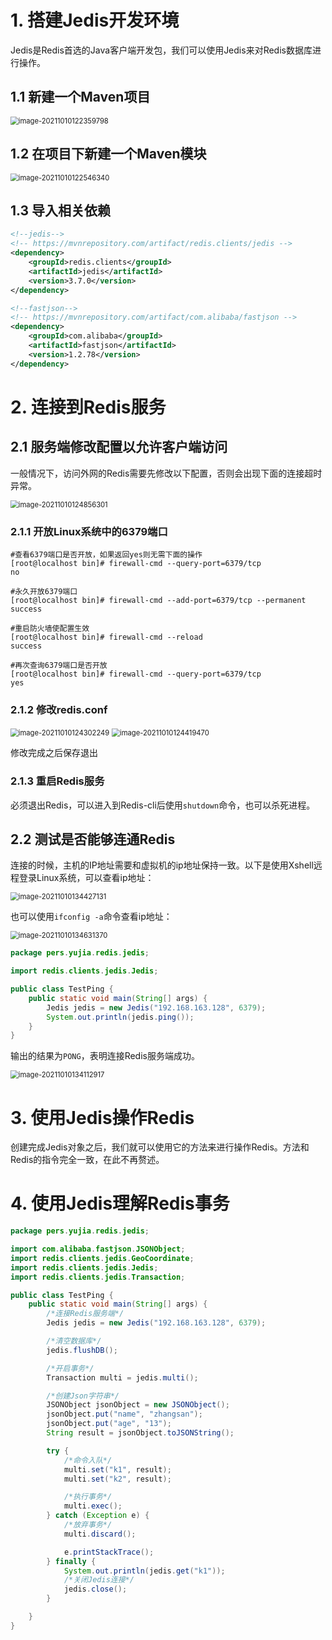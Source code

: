 # 1. 搭建Jedis开发环境

Jedis是Redis首选的Java客户端开发包，我们可以使用Jedis来对Redis数据库进行操作。

## 1.1 新建一个Maven项目

<img src="imgs/image-20211010122359798.png" alt="image-20211010122359798" style="zoom:80%;" />

## 1.2 在项目下新建一个Maven模块

<img src="imgs/image-20211010122546340.png" alt="image-20211010122546340" style="zoom:80%;" />

## 1.3 导入相关依赖

```xml
<!--jedis-->
<!-- https://mvnrepository.com/artifact/redis.clients/jedis -->
<dependency>
    <groupId>redis.clients</groupId>
    <artifactId>jedis</artifactId>
    <version>3.7.0</version>
</dependency>

<!--fastjson-->
<!-- https://mvnrepository.com/artifact/com.alibaba/fastjson -->
<dependency>
    <groupId>com.alibaba</groupId>
    <artifactId>fastjson</artifactId>
    <version>1.2.78</version>
</dependency>
```

# 2. 连接到Redis服务

## 2.1 服务端修改配置以允许客户端访问

一般情况下，访问外网的Redis需要先修改以下配置，否则会出现下面的连接超时异常。

<img src="imgs/image-20211010124856301.png" alt="image-20211010124856301" style="zoom:80%;" />

### 2.1.1 开放Linux系统中的6379端口

```shell
#查看6379端口是否开放，如果返回yes则无需下面的操作
[root@localhost bin]# firewall-cmd --query-port=6379/tcp
no

#永久开放6379端口
[root@localhost bin]# firewall-cmd --add-port=6379/tcp --permanent
success

#重启防火墙使配置生效
[root@localhost bin]# firewall-cmd --reload
success

#再次查询6379端口是否开放
[root@localhost bin]# firewall-cmd --query-port=6379/tcp
yes
```

### 2.1.2 修改redis.conf

<img src="imgs/image-20211010124302249.png" alt="image-20211010124302249" style="zoom:80%;" />

<img src="imgs/image-20211010124419470.png" alt="image-20211010124419470" style="zoom:80%;" />

修改完成之后保存退出

### 2.1.3 重启Redis服务

必须退出Redis，可以进入到Redis-cli后使用`shutdown`命令，也可以杀死进程。

## 2.2 测试是否能够连通Redis

连接的时候，主机的IP地址需要和虚拟机的ip地址保持一致。以下是使用Xshell远程登录Linux系统，可以查看ip地址：

<img src="imgs/image-20211010134427131.png" alt="image-20211010134427131" style="zoom:80%;" />

也可以使用`ifconfig -a`命令查看ip地址：

<img src="imgs/image-20211010134631370.png" alt="image-20211010134631370" style="zoom:80%;" />

```java
package pers.yujia.redis.jedis;

import redis.clients.jedis.Jedis;

public class TestPing {
    public static void main(String[] args) {
        Jedis jedis = new Jedis("192.168.163.128", 6379);
        System.out.println(jedis.ping());
    }
}
```

输出的结果为`PONG`，表明连接Redis服务端成功。

<img src="imgs/image-20211010134112917.png" alt="image-20211010134112917" style="zoom:80%;" />

# 3. 使用Jedis操作Redis

创建完成Jedis对象之后，我们就可以使用它的方法来进行操作Redis。方法和Redis的指令完全一致，在此不再赘述。

# 4. 使用Jedis理解Redis事务

```java
package pers.yujia.redis.jedis;

import com.alibaba.fastjson.JSONObject;
import redis.clients.jedis.GeoCoordinate;
import redis.clients.jedis.Jedis;
import redis.clients.jedis.Transaction;

public class TestPing {
    public static void main(String[] args) {
        /*连接Redis服务端*/
        Jedis jedis = new Jedis("192.168.163.128", 6379);

        /*清空数据库*/
        jedis.flushDB();

        /*开启事务*/
        Transaction multi = jedis.multi();

        /*创建Json字符串*/
        JSONObject jsonObject = new JSONObject();
        jsonObject.put("name", "zhangsan");
        jsonObject.put("age", "13");
        String result = jsonObject.toJSONString();

        try {
            /*命令入队*/
            multi.set("k1", result);
            multi.set("k2", result);

            /*执行事务*/
            multi.exec();
        } catch (Exception e) {
            /*放弃事务*/
            multi.discard();

            e.printStackTrace();
        } finally {
            System.out.println(jedis.get("k1"));
            /*关闭Jedis连接*/
            jedis.close();
        }

    }
}
```

